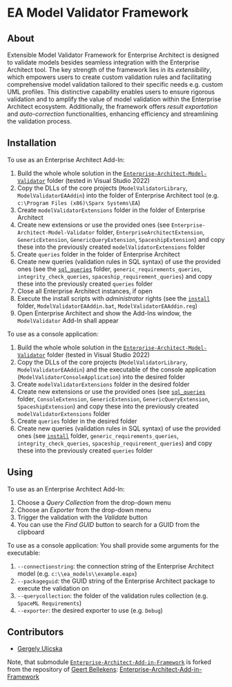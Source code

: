# EA Model Validator Framework

## About
Extensible Model Validator Framework for Enterprise Architect is designed to validate models besides seamless integration with the Enterprise Architect tool.
The key strength of the framework lies in its _extensibility_, which empowers users to create custom validation rules and facilitating comprehensive model validation tailored to their specific needs e.g. custom UML profiles.
This distinctive capability enables users to ensure rigorous validation and to amplify the value of model validation within the Enterprise Architect ecosystem.
Additionally, the framework offers _result exportation_ and _auto-correction_ functionalities, enhancing efficiency and streamlining the validation process.

## Installation
To use as an Enterprise Architect Add-In:
1. Build the whole whole solution in the [`Enterprise-Architect-Model-Validator`](/Enterprise-Architect-Model-Validator) folder (tested in Visual Studio 2022)
2. Copy the DLLs of the core projects (`ModelValidatorLibrary`, `ModelValidatorEAAddin`) into the folder of Enterprise Architect tool (e.g. `c:\Program Files (x86)\Sparx Systems\EA`) 
3. Create `modelValidatorExtensions` folder in the folder of Enterprise Architect
4. Create new extensions or use the provided ones (see `Enterprise-Architect-Model-Validator` folder, `EnterpriseArchitectExtension`, `GenericExtension`, `GenericQueryExtension`, `SpaceshipExtension`) and copy these into the previously created `modelValidatorExtensions` folder
5. Create `queries` folder in the folder of Enterprise Architect
6. Create new queries (validation rules in SQL syntax) of use the provided ones (see the [`sql_queries`](/Enterprise-Architect-Model-Validator-Extensions/sql_queries) folder, `generic_requirements_queries`, `integrity_check_queries`, `spaceship_requirement_queries`) and copy these into the previously created `queries` folder
7. Close all Enterprise Architect instances, if open
8. Execute the install scripts with _administrator_ rights (see the [`install`](/Enterprise-Architect-Model-Validator-Extensions/install) folder, `ModelValidatorEAAddin.bat`, `ModelValidatorEAAddin.reg`)
9. Open Enterprise Architect and show the Add-Ins window, the `ModelValidator` Add-In shall appear

To use as a console application:
1. Build the whole whole solution in the [`Enterprise-Architect-Model-Validator`](/Enterprise-Architect-Model-Validator) folder (tested in Visual Studio 2022)
2. Copy the DLLs of the core projects (`ModelValidatorLibrary`, `ModelValidatorEAAddin`) and the executable of the console application (`ModelValidatorConsoleApplication`) into the desired folder 
3. Create `modelValidatorExtensions` folder in the desired folder
4. Create new extensions or use the provided ones (see [`sql_queries`](/Enterprise-Architect-Model-Validator-Extensions/sql_queries) folder, `ConsoleExtension`, `GenericExtension`, `GenericQueryExtension`, `SpaceshipExtension`) and copy these into the previously created `modelValidatorExtensions` folder
5. Create `queries` folder in the desired folder
6. Create new queries (validation rules in SQL syntax) of use the provided ones (see [`install`](/Enterprise-Architect-Model-Validator-Extensions/install) folder, `generic_requirements_queries`, `integrity_check_queries`, `spaceship_requirement_queries`) and copy these into the previously created `queries` folder

## Using
To use as an Enterprise Architect Add-In:
1. Choose a _Query Collection_ from the drop-down menu
2. Choose an _Exporter_ from the drop-down menu
3. Trigger the validation with the _Validate_ button
4. You can use the _Find GUID_ button to search for a GUID from the clipboard

To use as a console application:
You shall provide some arguments for the executable:
1. `--connectionstring`: the connection string of the Enterprise Architect model (e.g. `c:\\ea_models\\example.eapx`)
2. `--packageguid`: the GUID string of the Enterprise Architect package to execute the validation on
3. `--querycollection`: the folder of the validation rules collection (e.g. `SpaceML Requirements`)
4. `--exporter`: the desired exporter to use (e.g. `Debug`)

## Contributors
- [Gergely Ulicska](https://github.com/ulicskagergo)

Note, that submodule [`Enterprise-Architect-Add-in-Framework`](https://github.com/GeertBellekens/Enterprise-Architect-Add-in-Framework/tree/a3d7466a26c8f6d8d38b20c92223508a5f8b603c) is forked from the repository of [Geert Bellekens](https://github.com/GeertBellekens): [Enterprise-Architect-Add-in-Framework](https://github.com/GeertBellekens/Enterprise-Architect-Add-in-Framework)
